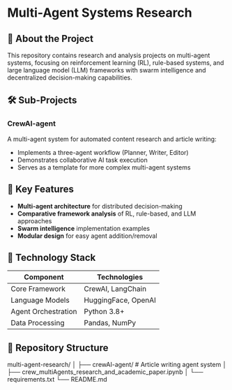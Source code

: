 # Multi-Agent Systems Research

## 📌 About the Project

This repository contains research and analysis projects on multi-agent systems, focusing on reinforcement learning (RL), rule-based systems, and large language model (LLM) frameworks with swarm intelligence and decentralized decision-making capabilities.

## 🛠 Sub-Projects

### CrewAI-agent
A multi-agent system for automated content research and article writing:
- Implements a three-agent workflow (Planner, Writer, Editor)
- Demonstrates collaborative AI task execution
- Serves as a template for more complex multi-agent systems

## 🚀 Key Features

- **Multi-agent architecture** for distributed decision-making
- **Comparative framework analysis** of RL, rule-based, and LLM approaches
- **Swarm intelligence** implementation examples
- **Modular design** for easy agent addition/removal

## 🔧 Technology Stack

| Component              | Technologies                          |
|------------------------|---------------------------------------|
| Core Framework         | CrewAI, LangChain                     |
| Language Models        | HuggingFace, OpenAI                   |
| Agent Orchestration    | Python 3.8+                           |
| Data Processing        | Pandas, NumPy                         |

## 📂 Repository Structure
multi-agent-research/
│
├── crewAI-agent/ # Article writing agent system
│ ├── crew_multiAgents_research_and_academic_paper.ipynb
│ └── requirements.txt
└── README.md

